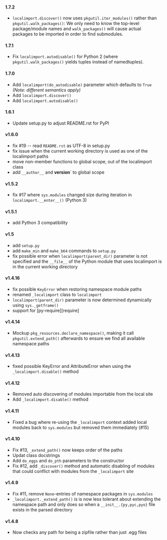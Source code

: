 #### 1.7.2

- `localimport.discover()` now uses `pkgutil.iter_modules()` rather than
  `pkgutil.walk_packages()`: We only need to know the top-level package/module
  names and `walk_packages()` will cause actual packages to be imported in
  order to find submodules.

#### 1.7.1

- Fix `localimport.autodisable()` for Python 2 (where
  `pkgutil.walk_packages()` yields tuples instead of namedtuples).

#### 1.7.0

- Add `localimport(do_autodisable)` parameter which defaults to `True` *(Note:
  different semantics apply)*
- Add `localimport.discover()`
- Add `localimport.autodisable()`

#### 1.6.1

- Update setup.py to adjust README.rst for PyPI

#### v1.6.0

- fix #19 -- read `README.rst` as UTF-8 in setup.py
- fix issue when the current working directory is used as one of the
  localimport paths
- move non-member functions to global scope, out of the localimport class
- add `__author__` and __version__` to global scope

#### v1.5.2

- fix #17 where `sys.modules` changed size during iteration in
  `localimport.__enter__()` (Python 3)

#### v1.5.1

- add Python 3 compatibility

#### v1.5

- add `setup.py`
- add `make_min` and `make_b64` commands to `setup.py`
- fix possible error when `localimport(parent_dir)` parameter is
  not specified and the `__file__` of the Python module that uses
  localimport is in the current working directory

#### v1.4.16
- fix possible `KeyError` when restoring namespace module paths
- renamed `_localimport` class to `localimport`
- `localimport(parent_dir)` parameter is now determined dynamically
  using `sys._getframe()`
- support for [py-require][require]

#### v1.4.14
- Mockup `pkg_resources.declare_namespace()`, making it call
  `pkgutil.extend_path()` afterwards to ensure we find all available
  namespace paths

#### v1.4.13
- fixed possible KeyError and AttributeError when using
  the `_localimport.disable()` method

#### v1.4.12
- Removed auto discovering of modules importable from the local site
- Add `_localimport.disable()` method

#### v1.4.11
- Fixed a bug where re-using the `_localimport` context added local modules
  back to `sys.modules` but removed them immediately (#15)

#### v1.4.10
- Fix #13, `_extend_path()` now keeps order of the paths
- Updat class docstrings
- Add `do_eggs` and `do_pth` parameters to the constructor
- Fix #12, add `_discover()` method and automatic disabling of modules  that could conflict with modules from the `_localimport` site

#### v1.4.9

- Fix #11, remove `None`-entries of namespace packages in `sys.modules`
- `_localimport._extend_path()` is is now less tolerant about extending
  the namespace path and only does so when a `__init__.{py,pyc,pyo}` file
  exists in the parsed directory

#### v1.4.8

* Now checks any path for being a zipfile rather than just .egg files
